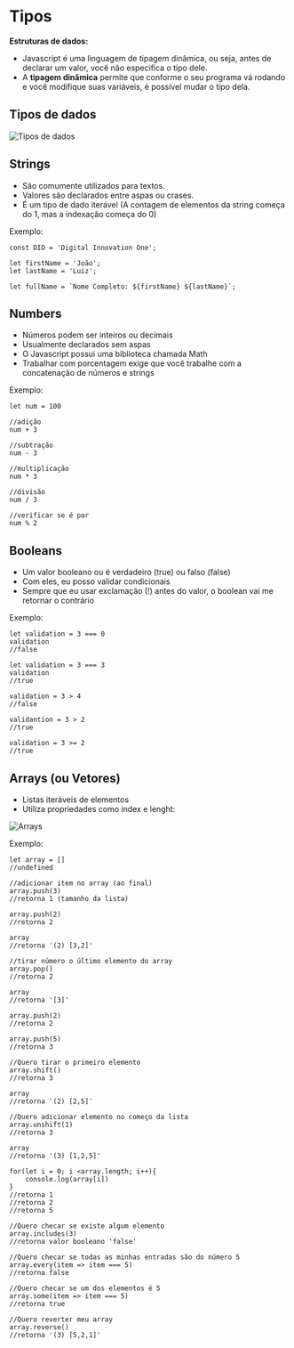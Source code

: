 # Tipos

**Estruturas de dados:**
- Javascript é uma linguagem de tipagem dinâmica, ou seja, antes de declarar um valor, você não especifica o tipo dele.
- A **tipagem dinâmica** permite que conforme o seu programa vá rodando e você modifique suas variáveis, é possível mudar o tipo dela.

## Tipos de dados

![Tipos de dados](https://user-images.githubusercontent.com/99259323/176167380-6ef9d151-6dc9-4548-834f-0adcbe82db0d.png)

## Strings

- São comumente utilizados para textos.
- Valores são declarados entre aspas ou crases.
- É um tipo de dado iterável (A contagem de elementos da string começa do 1, mas a indexação começa do 0)

Exemplo:

```
const DIO = 'Digital Innovation One';

let firstName = 'João';
let lastName = 'Luiz';

let fullName = `Nome Completo: ${firstName} ${lastName}`;
```

## Numbers

- Números podem ser inteiros ou decimais
- Usualmente declarados sem aspas
- O Javascript possui uma biblioteca chamada Math
- Trabalhar com porcentagem exige que você trabalhe com a concatenação de números e strings

Exemplo:

```
let num = 100

//adição
num + 3

//subtração
num - 3

//multiplicação
num * 3

//divisão
num / 3

//verificar se é par
num % 2
```

## Booleans

- Um valor booleano ou é verdadeiro (true) ou falso (false)
- Com eles, eu posso validar condicionais
- Sempre que eu usar exclamação (!) antes do valor, o boolean vai me retornar o contrário

Exemplo:

```
let validation = 3 === 0
validation
//false

let validation = 3 === 3
validation
//true

validation = 3 > 4
//false

validantion = 3 > 2
//true

validation = 3 >= 2
//true
```

## Arrays (ou Vetores)

- Listas iteráveis de elementos
- Utiliza propriedades como index e lenght:

![Arrays](https://user-images.githubusercontent.com/99259323/176434373-11955f4f-fa80-465d-9f1a-3c6a4647a4da.png)

Exemplo:

```
let array = []
//undefined

//adicionar item no array (ao final)
array.push(3)
//retorna 1 (tamanho da lista)

array.push(2)
//retorna 2

array
//retorna '(2) [3,2]'

//tirar número o último elemento do array
array.pop()
//retorna 2

array
//retorna '[3]'

array.push(2)
//retorna 2

array.push(5)
//retorna 3

//Quero tirar o primeiro elemento
array.shift()
//retorna 3

array
//retorna '(2) [2,5]'

//Quero adicionar elemento no começo da lista
array.unshift(1)
//retorna 3

array
//retorna '(3) [1,2,5]'

for(let i = 0; i <array.length; i++){
    console.log(array[i])
}
//retorna 1
//retorna 2
//retorna 5

//Quero checar se existe algum elemento
array.includes(3)
//retorna valor booleano 'false'

//Quero checar se todas as minhas entradas são do número 5
array.every(item => item === 5)
//retorna false

//Quero checar se um dos elementos é 5
array.some(item => item === 5)
//retorna true

//Quero reverter meu array
array.reverse()
//retorna '(3) [5,2,1]'
```